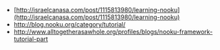 * [http://israelcanasa.com/post/1115813980/learning-nooku](http://israelcanasa.com/post/1115813980/learning-nooku) 
* http://blog.nooku.org/category/tutorial/
* http://www.alltogetherasawhole.org/profiles/blogs/nooku-framework-tutorial-part
